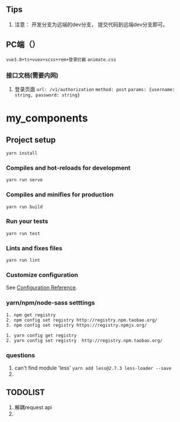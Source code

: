 
## Tips
1. 注意： 开发分支为远端的dev分支， 提交代码到远端dev分支即可。

## PC端（）
```vue3.0+ts+vuex+scss+rem+登录拦截```
```animate.css```

### 接口文档(需要内网)
1. 登录页面
```url: /v1/authorization```
```method: post```
```params: {username: string, password: string}```




# my_components

## Project setup
```
yarn install
```

### Compiles and hot-reloads for development
```
yarn run serve
```

### Compiles and minifies for production
```
yarn run build
```

### Run your tests
```
yarn run test
```

### Lints and fixes files
```
yarn run lint
```

### Customize configuration
See [Configuration Reference](https://cli.vuejs.org/config/).


### yarn/npm/node-sass setttings
```npm
1. npm get registry
2. npm config set registry http://registry.npm.taobao.org/
3. npm config set registry https://registry.npmjs.org/
```

```yarn
1. yarn config get registry
2. yarn config set registry  http://registry.npm.taobao.org/
```

### questions
1. can't find module 'less'
  ```yarn add less@2.7.3 less-loader --save```
2. 




## TODOLIST
1. 解耦request api
2. 
